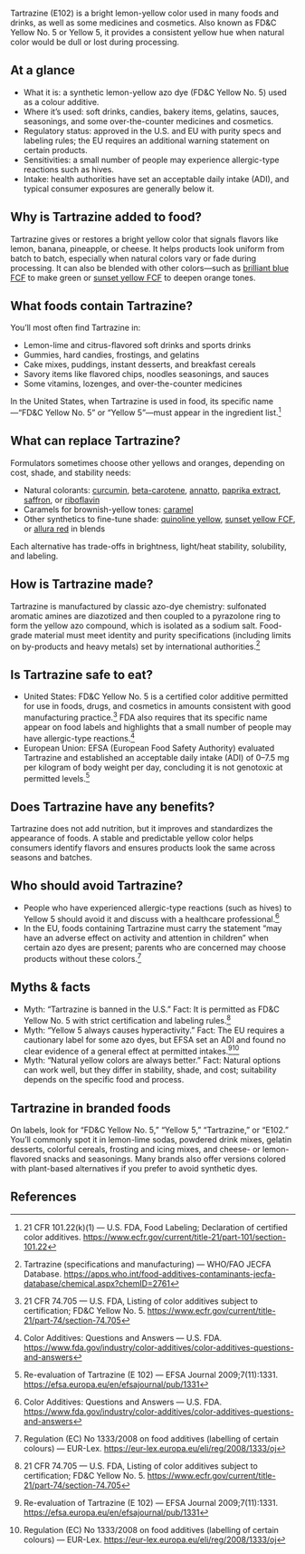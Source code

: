 Tartrazine (E102) is a bright lemon-yellow color used in many foods and drinks, as well as some medicines and cosmetics. Also known as FD&C Yellow No. 5 or Yellow 5, it provides a consistent yellow hue when natural color would be dull or lost during processing.

<!--more-->

## At a glance
- What it is: a synthetic lemon-yellow azo dye (FD&C Yellow No. 5) used as a colour additive.
- Where it’s used: soft drinks, candies, bakery items, gelatins, sauces, seasonings, and some over-the-counter medicines and cosmetics.
- Regulatory status: approved in the U.S. and EU with purity specs and labeling rules; the EU requires an additional warning statement on certain products.
- Sensitivities: a small number of people may experience allergic-type reactions such as hives.
- Intake: health authorities have set an acceptable daily intake (ADI), and typical consumer exposures are generally below it.

## Why is Tartrazine added to food?
Tartrazine gives or restores a bright yellow color that signals flavors like lemon, banana, pineapple, or cheese. It helps products look uniform from batch to batch, especially when natural colors vary or fade during processing. It can also be blended with other colors—such as [brilliant blue FCF](/e133-brilliant-blue-fcf) to make green or [sunset yellow FCF](/e110-sunset-yellow-fcf) to deepen orange tones.

## What foods contain Tartrazine?
You’ll most often find Tartrazine in:
- Lemon-lime and citrus-flavored soft drinks and sports drinks
- Gummies, hard candies, frostings, and gelatins
- Cake mixes, puddings, instant desserts, and breakfast cereals
- Savory items like flavored chips, noodles seasonings, and sauces
- Some vitamins, lozenges, and over-the-counter medicines

In the United States, when Tartrazine is used in food, its specific name—“FD&C Yellow No. 5” or “Yellow 5”—must appear in the ingredient list.[^1]

## What can replace Tartrazine?
Formulators sometimes choose other yellows and oranges, depending on cost, shade, and stability needs:
- Natural colorants: [curcumin](/e100-curcumin), [beta-carotene](/e160a-carotene), [annatto](/e160b-annatto), [paprika extract](/e160c-paprika-extract), [saffron](/e164-saffron), or [riboflavin](/e101-riboflavin)
- Caramels for brownish-yellow tones: [caramel](/e150-caramel)
- Other synthetics to fine-tune shade: [quinoline yellow](/e104-quinoline-yellow), [sunset yellow FCF](/e110-sunset-yellow-fcf), or [allura red](/e129-allura-red) in blends

Each alternative has trade-offs in brightness, light/heat stability, solubility, and labeling.

## How is Tartrazine made?
Tartrazine is manufactured by classic azo-dye chemistry: sulfonated aromatic amines are diazotized and then coupled to a pyrazolone ring to form the yellow azo compound, which is isolated as a sodium salt. Food-grade material must meet identity and purity specifications (including limits on by-products and heavy metals) set by international authorities.[^2]

## Is Tartrazine safe to eat?
- United States: FD&C Yellow No. 5 is a certified color additive permitted for use in foods, drugs, and cosmetics in amounts consistent with good manufacturing practice.[^3] FDA also requires that its specific name appear on food labels and highlights that a small number of people may have allergic-type reactions.[^5]
- European Union: EFSA (European Food Safety Authority) evaluated Tartrazine and established an acceptable daily intake (ADI) of 0–7.5 mg per kilogram of body weight per day, concluding it is not genotoxic at permitted levels.[^4]

## Does Tartrazine have any benefits?
Tartrazine does not add nutrition, but it improves and standardizes the appearance of foods. A stable and predictable yellow color helps consumers identify flavors and ensures products look the same across seasons and batches.

## Who should avoid Tartrazine?
- People who have experienced allergic-type reactions (such as hives) to Yellow 5 should avoid it and discuss with a healthcare professional.[^5]
- In the EU, foods containing Tartrazine must carry the statement “may have an adverse effect on activity and attention in children” when certain azo dyes are present; parents who are concerned may choose products without these colors.[^6]

## Myths & facts
- Myth: “Tartrazine is banned in the U.S.” Fact: It is permitted as FD&C Yellow No. 5 with strict certification and labeling rules.[^3]
- Myth: “Yellow 5 always causes hyperactivity.” Fact: The EU requires a cautionary label for some azo dyes, but EFSA set an ADI and found no clear evidence of a general effect at permitted intakes.[^4][^6]
- Myth: “Natural yellow colors are always better.” Fact: Natural options can work well, but they differ in stability, shade, and cost; suitability depends on the specific food and process.

## Tartrazine in branded foods
On labels, look for “FD&C Yellow No. 5,” “Yellow 5,” “Tartrazine,” or “E102.” You’ll commonly spot it in lemon-lime sodas, powdered drink mixes, gelatin desserts, colorful cereals, frosting and icing mixes, and cheese- or lemon-flavored snacks and seasonings. Many brands also offer versions colored with plant-based alternatives if you prefer to avoid synthetic dyes.

## References
[^1]: 21 CFR 101.22(k)(1) — U.S. FDA, Food Labeling; Declaration of certified color additives. https://www.ecfr.gov/current/title-21/part-101/section-101.22
[^2]: Tartrazine (specifications and manufacturing) — WHO/FAO JECFA Database. https://apps.who.int/food-additives-contaminants-jecfa-database/chemical.aspx?chemID=2761
[^3]: 21 CFR 74.705 — U.S. FDA, Listing of color additives subject to certification; FD&C Yellow No. 5. https://www.ecfr.gov/current/title-21/part-74/section-74.705
[^4]: Re-evaluation of Tartrazine (E 102) — EFSA Journal 2009;7(11):1331. https://efsa.europa.eu/en/efsajournal/pub/1331
[^5]: Color Additives: Questions and Answers — U.S. FDA. https://www.fda.gov/industry/color-additives/color-additives-questions-and-answers
[^6]: Regulation (EC) No 1333/2008 on food additives (labelling of certain colours) — EUR-Lex. https://eur-lex.europa.eu/eli/reg/2008/1333/oj
